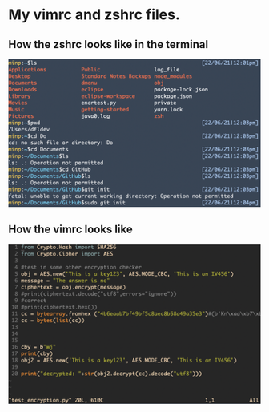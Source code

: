# My vimrc and zshrc files. 

## How the zshrc looks like in the terminal
![zshell visuals](images/zshell-image.png "Visualisation of terminal window")

## How the vimrc looks like
![vim visuals](images/vim-image.png "Visualisation of terminal window")

